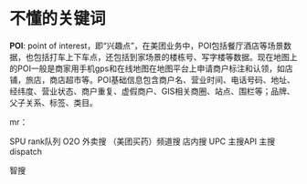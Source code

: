 # 不懂的关键词

**POI**: point of interest，即“兴趣点”，在美团业务中，POI包括餐厅酒店等场景数据，也包括打车上下车点，还包括到家场景的楼栋号、写字楼等数据。现在地图上的POI一般是商家用手机gps和在线地图在地图平台上申请商户标注和认领，如店铺，旅店，商店超市等。POI基础信息包含商户名、营业时间、电话号码、地址、经纬度、营业状态、商户重复、虚假商户、GIS相关商圈、站点、围栏等；品牌、父子关系、标签、类目。

mr：


SPU
rank队列
O2O
外卖搜
（美团买药）频道搜
店内搜
UPC
主搜API
主搜dispatch



智搜



